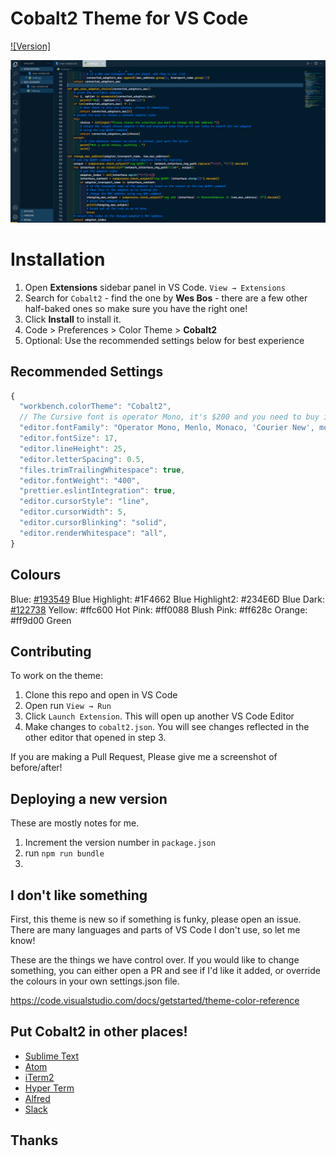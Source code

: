 # Cobalt2 Theme for VS Code

[![Version]](https://github.com/nabeeltahirdeveloper/custom-cobalt-2-vs-code-theme-dark-)

![Preview](https://github.com/nabeeltahirdeveloper/custom-cobalt-2-vs-code-theme-dark-/blob/master/images/ss.png)

# Installation

1. Open **Extensions** sidebar panel in VS Code. `View → Extensions`
2. Search for `Cobalt2` - find the one by **Wes Bos** - there are a few other half-baked ones so make sure you have the right one!
3. Click **Install** to install it.
4. Code > Preferences > Color Theme > **Cobalt2**
5. Optional: Use the recommended settings below for best experience

## Recommended Settings

```js
{
  "workbench.colorTheme": "Cobalt2",
  // The Cursive font is operator Mono, it's $200 and you need to buy it to get the cursive
  "editor.fontFamily": "Operator Mono, Menlo, Monaco, 'Courier New', monospace",
  "editor.fontSize": 17,
  "editor.lineHeight": 25,
  "editor.letterSpacing": 0.5,
  "files.trimTrailingWhitespace": true,
  "editor.fontWeight": "400",
  "prettier.eslintIntegration": true,
  "editor.cursorStyle": "line",
  "editor.cursorWidth": 5,
  "editor.cursorBlinking": "solid",
  "editor.renderWhitespace": "all",
}
```

## Colours

Blue: [#193549](https://github.com/wesbos/cobalt2-vscode/issues/193549)
Blue Highlight: #1F4662
Blue Highlight2: #234E6D
Blue Dark: [#122738](https://github.com/wesbos/cobalt2-vscode/issues/122738)
Yellow: #ffc600
Hot Pink: #ff0088
Blush Pink: #ff628c
Orange: #ff9d00
Green

## Contributing

To work on the theme:

1. Clone this repo and open in VS Code
2. Open run `View → Run`
3. Click `Launch Extension`. This will open up another VS Code Editor
4. Make changes to `cobalt2.json`. You will see changes reflected in the other editor that opened in step 3.

If you are making a Pull Request, Please give me a screenshot of before/after!

## Deploying a new version

These are mostly notes for me.

1. Increment the version number in `package.json`
1. run `npm run bundle`
1.

## I don't like something

First, this theme is new so if something is funky, please open an issue. There are many languages and parts of VS Code I don't use, so let me know!

These are the things we have control over. If you would like to change something, you can either open a PR and see if I'd like it added, or override the colours in your own settings.json file.

https://code.visualstudio.com/docs/getstarted/theme-color-reference

## Put Cobalt2 in other places!

- [Sublime Text](https://github.com/nabeeltahirdeveloper/custom-cobalt-2-vs-code-theme-dark-/)
- [Atom](https://github.com/nabeeltahirdeveloper/custom-cobalt-2-vs-code-theme-dark-/)
- [iTerm2](https://github.com/nabeeltahirdeveloper/custom-cobalt-2-vs-code-theme-dark-/)
- [Hyper Term](https://github.com/nabeeltahirdeveloper/custom-cobalt-2-vs-code-theme-dark-/)
- [Alfred](https://github.com/nabeeltahirdeveloper/custom-cobalt-2-vs-code-theme-dark-/)
- [Slack](https://github.com/nabeeltahirdeveloper/custom-cobalt-2-vs-code-theme-dark-/)

## Thanks
